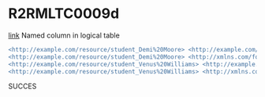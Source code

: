 # R2RMLTC0009d
[link](https://www.w3.org/TR/rdb2rdf-test-cases/#R2RMLTC0009d)
Named column in logical table

```diff
<http://example.com/resource/student_Demi%20Moore> <http://example.com/numSport> "0"^^<http://www.w3.org/2001/XMLSchema#integer> .
<http://example.com/resource/student_Demi%20Moore> <http://xmlns.com/foaf/0.1/name> "Demi Moore" .
<http://example.com/resource/student_Venus%20Williams> <http://example.com/numSport> "1"^^<http://www.w3.org/2001/XMLSchema#integer> .
<http://example.com/resource/student_Venus%20Williams> <http://xmlns.com/foaf/0.1/name> "Venus Williams" .
```

SUCCES